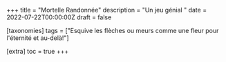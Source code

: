 +++
title = "Mortelle Randonnée"
description = "Un jeu génial "
date = 2022-07-22T00:00:00Z
draft = false

[taxonomies]
tags = ["Esquive les flèches ou meurs comme une fleur pour l'éternité et au-delà!"]

[extra]
toc = true
+++

